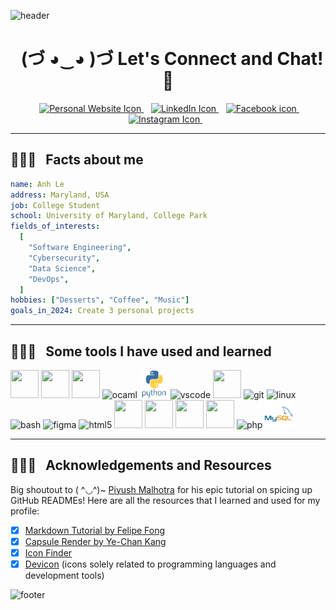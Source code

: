 <!--
**anhle1008/anhle1008** is a ✨ _special_ ✨ repository because its `README.md` (this file) appears on your GitHub profile.

Here are some ideas to get you started:

- 🔭 I’m currently working on ...
- 🌱 I’m currently learning ...
- 👯 I’m looking to collaborate on ...
- 🤔 I’m looking for help with ...
- 💬 Ask me about ...
- 📫 How to reach me: ...
- 😄 Pronouns: ...
- ⚡ Fun fact: ...
-->

<!-- HEADER -->
<!-- This is a markdown syntax of capsule render's query parameter-->
![header](https://capsule-render.vercel.app/api?type=waving&height=200&color=timeGradient&text=Hello%20Everyone!&textBg=false&fontAlign=50&rotate=0&descAlignY=50&fontColor=FADA5E&animation=scaleIn)

<!-- SOCIAL ACCOUNTS -->
<h1 align="center"> &nbsp; (づ ◕‿◕ )づ Let's Connect and Chat! 💬 </h1>

<p align="center">
  &nbsp;&nbsp; 
  <a id="website" href="">
    <img height="50" src="https://cdn3.iconfinder.com/data/icons/seo-and-internet-marketing-12/512/30-1024.png" alt="Personal Website Icon" />
  </a>
  &nbsp;&nbsp; 
  <a id="linkedin" href="https://www.linkedin.com/in/anhle2002/"> 
    <img height="50" src="https://cdn4.iconfinder.com/data/icons/social-media-and-logos-11/32/Logo_LinkedIn-1024.png" alt="LinkedIn Icon" />
  </a>
  &nbsp;&nbsp; 
  <a id="facebook" href="https://www.facebook.com/a.k.l.2021">
    <img height="50" src="https://cdn2.iconfinder.com/data/icons/social-aquiocons/512/Aquicon-Facebook.png" alt="Facebook icon" />
  </a>
  &nbsp;&nbsp; 
  <a id="instagram" href="https://www.instagram.com/a.k.l.2021/">
    <img height="50" src="https://cdn3.iconfinder.com/data/icons/2018-social-media-logotypes/1000/2018_social_media_popular_app_logo_instagram-1024.png" alt="Instagram Icon" />
  </a>
  &nbsp;&nbsp; 
</p>

---
<!-- ABOUT ME -->
<h2>👨🏻‍💻 &nbsp; Facts about me </h2>

```yaml
name: Anh Le
address: Maryland, USA
job: College Student
school: University of Maryland, College Park
fields_of_interests:
  [
    "Software Engineering",
    "Cybersecurity",
    "Data Science",
    "DevOps",
  ]
hobbies: ["Desserts", "Coffee", "Music"]
goals_in_2024: Create 3 personal projects
```

---
<h2>👨🏻‍💻 &nbsp; Some tools I have used and learned </h2>

<p id="tools" align="left">
  <!-- Languages -->
  <img src="https://cdn.jsdelivr.net/gh/devicons/devicon@latest/icons/java/java-original-wordmark.svg" width="45" height="45" />        
  <img src="https://cdn.jsdelivr.net/gh/devicons/devicon@latest/icons/c/c-original.svg" width="45" height="45" />
  <img src="https://cdn.jsdelivr.net/gh/devicons/devicon@latest/icons/ruby/ruby-original-wordmark.svg" width="45" height="45" />
  <img src="https://cdn.jsdelivr.net/gh/devicons/devicon@latest/icons/ocaml/ocaml-original-wordmark.svg" alt="ocaml" width="45" height="45" />         
  <img src="https://raw.githubusercontent.com/devicons/devicon/master/icons/python/python-original-wordmark.svg" alt="python" width="45" height="45" />

  <!-- Development Tools -->
  <img src="https://cdn.jsdelivr.net/gh/devicons/devicon/icons/vscode/vscode-original.svg" alt="vscode" width="45" height="45" />
  <img src="https://cdn.jsdelivr.net/gh/devicons/devicon@latest/icons/eclipse/eclipse-original.svg" width="45" height="45" />
          
  <img src="https://cdn.jsdelivr.net/gh/devicons/devicon@latest/icons/git/git-plain.svg" alt="git" width="45" height="45" />
  <img src="https://cdn.jsdelivr.net/gh/devicons/devicon/icons/linux/linux-original.svg" alt="linux" width="45" height="45" />
  <img src="https://cdn.jsdelivr.net/gh/devicons/devicon@latest/icons/bash/bash-plain.svg" alt="bash" width="45" height="45"/>

  <!-- Web Development -->
  <img src="https://cdn.jsdelivr.net/gh/devicons/devicon/icons/figma/figma-original.svg" alt="figma" width="45" height="45"/>   
  <img src="https://cdn.jsdelivr.net/gh/devicons/devicon@latest/icons/html5/html5-original-wordmark.svg" alt="html5" width="45" height="45" />
  <img src="https://cdn.jsdelivr.net/gh/devicons/devicon@latest/icons/css3/css3-original-wordmark.svg" width="45" height="45"  />
  <img src="https://cdn.jsdelivr.net/gh/devicons/devicon@latest/icons/javascript/javascript-original.svg" width="45" height="45" />
  <img src="https://cdn.jsdelivr.net/gh/devicons/devicon@latest/icons/nodejs/nodejs-original-wordmark.svg" width="45" height="45"  />
  <img src="https://cdn.jsdelivr.net/gh/devicons/devicon@latest/icons/npm/npm-original-wordmark.svg" width="45" height="45" />        
  
  <img src="https://cdn.jsdelivr.net/gh/devicons/devicon/icons/php/php-original.svg" alt="php" width="45" height="45"/>
  <img src="https://raw.githubusercontent.com/devicons/devicon/master/icons/mysql/mysql-original-wordmark.svg" alt="mysql" width="45" height="45" />
</p>

---
<h2>👨🏻‍💻 &nbsp; Acknowledgements and Resources </h2>

Big shoutout to ( ^◡^)~ [Piyush Malhotra](https://bootcamp.uxdesign.cc/how-to-design-an-attractive-github-profile-readme-3618d6c53783) for his epic tutorial on spicing up GitHub READMEs! Here are all the resources that I learned and used for my profile:
- [X] [Markdown Tutorial by Felipe Fong](https://github.com/fefong/markdown_readme)
- [X] [Capsule Render by Ye-Chan Kang](https://github.com/kyechan99/capsule-render)
- [X] [Icon Finder](https://www.iconfinder.com/)
- [X] [Devicon](https://devicon.dev/) (icons solely related to programming languages and development tools)

<!-- FOOTER -->
<!-- This is a markdown syntax of capsule render's query parameter-->
![footer](https://capsule-render.vercel.app/api?type=waving&color=timeGradient)
